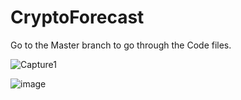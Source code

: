 # CryptoForecast

Go to the Master branch to go through the Code files.


![Capture1](https://user-images.githubusercontent.com/72784266/164988752-10fef70c-c4a3-44f5-a229-f7da205f7788.PNG)


![image](https://user-images.githubusercontent.com/72784266/164988733-2a2296c9-c702-4661-895b-857eb5152f9d.png)
